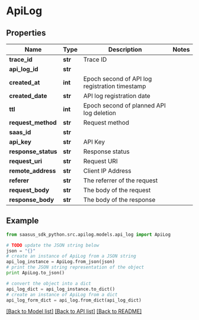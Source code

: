# ApiLog


## Properties

Name | Type | Description | Notes
------------ | ------------- | ------------- | -------------
**trace_id** | **str** | Trace ID | 
**api_log_id** | **str** |  | 
**created_at** | **int** | Epoch second of API log registration timestamp | 
**created_date** | **str** | API log registration date | 
**ttl** | **int** | Epoch second of planned API log deletion | 
**request_method** | **str** | Request method | 
**saas_id** | **str** |  | 
**api_key** | **str** | API Key | 
**response_status** | **str** | Response status | 
**request_uri** | **str** | Request URI | 
**remote_address** | **str** | Client IP Address | 
**referer** | **str** | The referrer of the request | 
**request_body** | **str** | The body of the request | 
**response_body** | **str** | The body of the response | 

## Example

```python
from saasus_sdk_python.src.apilog.models.api_log import ApiLog

# TODO update the JSON string below
json = "{}"
# create an instance of ApiLog from a JSON string
api_log_instance = ApiLog.from_json(json)
# print the JSON string representation of the object
print ApiLog.to_json()

# convert the object into a dict
api_log_dict = api_log_instance.to_dict()
# create an instance of ApiLog from a dict
api_log_form_dict = api_log.from_dict(api_log_dict)
```
[[Back to Model list]](../README.md#documentation-for-models) [[Back to API list]](../README.md#documentation-for-api-endpoints) [[Back to README]](../README.md)


